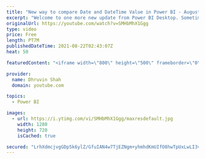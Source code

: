 ```yaml
---
title: "New way to compare Date and DateTime Value in Power BI - August 2021 Feature Summary"
excerpt: "Welcome to one more new update from Power BI Desktop. Sometimes we need to compare date or DateTime value in our DAX expression. At that time, we are using Date() function and Time() function. Now, there's one more easy way to compare Date and Time value in Power BI which is using \"dt\" keyword before"
originalUrl: https://youtube.com/watch?v=SMHbMhX1Ggg
type: video
price: Free
length: PT7M
publishedDateTime: 2021-08-22T02:43:07Z
heat: 50

featuredContent: "<iframe width=\"800\" height=\"500\" frameborder=\"0\" src=\"https://www.youtube.com/embed/SMHbMhX1Ggg\" allow=\"accelerometer; autoplay; encrypted-media; gyroscope; picture-in-picture\" allowfullscreen></iframe>"

provider:
  name: Dhruvin Shah
  domain: youtube.com

topics:
  - Power BI

images:
  - url: https://i.ytimg.com/vi/SMHbMhX1Ggg/maxresdefault.jpg
    width: 1280
    height: 720
    isCached: true

secured: "LrhXdmcjvgGDp5k6ylZ/GfuIAN4w7TjEZNgm+yhmhdKmUIfO8hwTpUxLwLI3vUWiIhU2LGJMOSdmpRA7+EM9KIQAUjIhoNxqvduiQmc5wc8i5v7D7FSH9b09kR91ovwsf/AcSjg9iDPUVGCM9hUEYpR3q3OcdzJSmTUCZS4BY79q2Bh3BpxPfi9Zb1FFP+Ll2FbydgYqVTAql+T34fuwtesfLJ5JBna7R9PXSdGO9VDwLsWCZdUOqVOdiikHc/nWLGrLpYrqbefC1Bt9wvlTEl3eSwG7XkdsrwagE4sGlFafCvOuD7yo1CDV9INBJ6V1MkWpXxN3BPJ0wZ5yLVk9toEgUsfyloGzghM0Ol1sodvZ+/HIP0IKF3yY3AIqtTeizKHB9j3sNywZXka7PlIe5lvX5yPFMMB8xepUyihOcFg=;OHZsGVxB7sjeaq5eyDm9IQ=="
---
```


